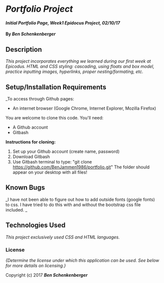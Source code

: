 # _Portfolio Project_
#### _Initial Portfolio Page, Week1 Epidocus Project, 02/10/17_

#### By _**Ben Schenkenberger**_

## Description

_This project incorporates everything we learned during our first week at Epicodus.
HTML and CSS styling: cascading, using floats and box model, practice inputting images,
hyperlinks, proper nesting/formating, etc._



## Setup/Installation Requirements

_To access through Github pages:
* An internet browser (Google Chrome, Internet Explorer, Mozilla Firefox)

You are welcome to clone this code. You'll need:
* A Github account
* Gitbash

**Instructions for cloning:**
1. Set up your Github account (create name, password)
2. Download Gitbash
3. Use Gitbash terminal to type: "git clone https://github.com/BenJammen1986/portfolio.git"
The folder should appear on your desktop with all files!


## Known Bugs

_I have not been able to figure out how to add outside fonts (google fonts) to css. I have tried to do this with and without the bootstrap css file included. _

## Technologies Used

_This project exclusively used CSS and HTML languages._

### License

*{Determine the license under which this application can be used.  See below for more details on licensing.}*

Copyright (c) 2017 **_Ben Schenkenberger_**
